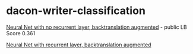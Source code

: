 # dacon-writer-classification


[Neural Net with no recurrent layer, backtranslation augmented](https://github.com/puzzlecollector/dacon-writer-classification/blob/main/no_recurrent_augmented.ipynb) - public LB Score 0.361 


[Neural Net with recurrent layer, backtranslation augmented](https://github.com/puzzlecollector/dacon-writer-classification/blob/main/with_recurrent_augmented.ipynb) 
